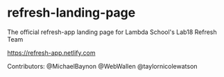 # refresh-landing-page
The official refresh-app landing page for Lambda School's Lab18 Refresh Team

https://refresh-app.netlify.com
 
Contributors: @MichaelBaynon @WebWallen @taylornicolewatson